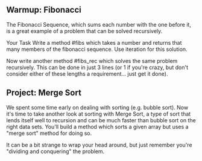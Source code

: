 ## Warmup: Fibonacci

The Fibonacci Sequence, which sums each number with the one before it, is a great example of a problem that can be solved recursively.

Your Task
Write a method #fibs which takes a number and returns that many members of the fibonacci sequence. Use iteration for this solution.

Now write another method #fibs_rec which solves the same problem recursively. This can be done in just 3 lines (or 1 if you're crazy, but don't consider either of these lengths a requirement... just get it done).

## Project: Merge Sort

We spent some time early on dealing with sorting (e.g. bubble sort). Now it's time to take another look at sorting with Merge Sort, a type of sort that lends itself well to recursion and can be much faster than bubble sort on the right data sets. You'll build a method which sorts a given array but uses a "merge sort" method for doing so.

It can be a bit strange to wrap your head around, but just remember you're "dividing and conquering" the problem.